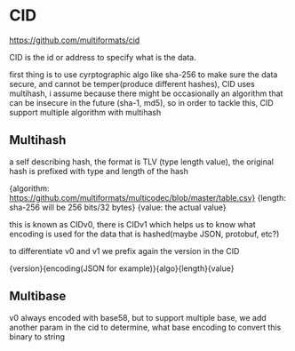 # CID

https://github.com/multiformats/cid

CID is the id or address to specify what is the data.

first thing is to use cyrptographic algo like sha-256 to make sure the data secure, and cannot be temper(produce different hashes), CID uses multihash, i assume because there might be occasionally an algorithm that can be insecure in the future (sha-1, md5), so in order to tackle this, CID support multiple algorithm with multihash

## Multihash

a self describing hash, the format is TLV (type length value), the original hash is prefixed with type and length of the hash

{algorithm: https://github.com/multiformats/multicodec/blob/master/table.csv}
{length: sha-256 will be 256 bits/32 bytes}
{value: the actual value}

this is known as CIDv0, there is CIDv1 which helps us to know what encoding is used for the data that is hashed(maybe JSON, protobuf, etc?)

to differentiate v0 and v1 we prefix again the version in the CID

{version}{encoding(JSON for example)}{algo}{length}{value}

## Multibase

v0 always encoded with base58, but to support multiple base, we add another param in the cid to determine, what base encoding to convert this binary to string


